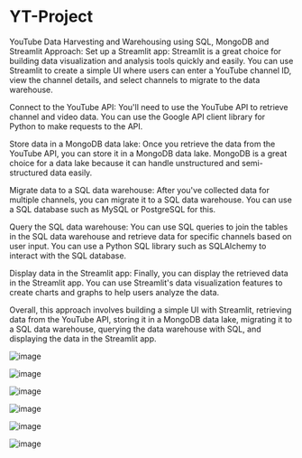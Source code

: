 # YT-Project
YouTube Data Harvesting and Warehousing using SQL, MongoDB and Streamlit
Approach: 
Set up a Streamlit app: Streamlit is a great choice for building data visualization and analysis tools quickly and easily. You can use Streamlit to create a simple UI where users can enter a YouTube channel ID, view the channel details, and select channels to migrate to the data warehouse.


Connect to the YouTube API: You'll need to use the YouTube API to retrieve channel and video data. You can use the Google API client library for Python to make requests to the API.


Store data in a MongoDB data lake: Once you retrieve the data from the YouTube API, you can store it in a MongoDB data lake. MongoDB is a great choice for a data lake because it can handle unstructured and semi-structured data easily.


Migrate data to a SQL data warehouse: After you've collected data for multiple channels, you can migrate it to a SQL data warehouse. You can use a SQL database such as MySQL or PostgreSQL for this.

Query the SQL data warehouse: You can use SQL queries to join the tables in the SQL data warehouse and retrieve data for specific channels based on user input. You can use a Python SQL library such as SQLAlchemy to interact with the SQL database.


Display data in the Streamlit app: Finally, you can display the retrieved data in the Streamlit app. You can use Streamlit's data visualization features to create charts and graphs to help users analyze the data.


Overall, this approach involves building a simple UI with Streamlit, retrieving data from the YouTube API, storing it in a MongoDB data lake, migrating it to a SQL data warehouse, querying the data warehouse with SQL, and displaying the data in the Streamlit app.


![image](https://github.com/gsrarul/YT-Project/assets/93365141/561a03b4-79a9-4eb4-8ef2-ec30f510fbac)

![image](https://github.com/gsrarul/YT-Project/assets/93365141/5d92044f-f313-4f6d-af12-2e51d1e593f0)

![image](https://github.com/gsrarul/YT-Project/assets/93365141/9290ddca-48a3-457a-b99f-b4484ac501c3)

![image](https://github.com/gsrarul/YT-Project/assets/93365141/1b38f086-b837-411f-a955-71c3a3c3fa13)

![image](https://github.com/gsrarul/YT-Project/assets/93365141/87134be1-8d38-4580-8336-68be9a44f986)

![image](https://github.com/gsrarul/YT-Project/assets/93365141/9c1df445-d8e8-4aa6-be59-515df829f3b8)




